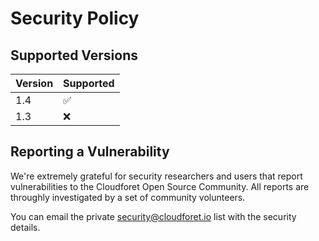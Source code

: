 # Security Policy

## Supported Versions

| Version | Supported          |
| ------- | ------------------ |
| 1.4     | :white_check_mark: |
| 1.3     | :x:                |

## Reporting a Vulnerability

We're extremely grateful for security researchers and users that report
vulnerabilities to the Cloudforet Open Source Community. All reports are
throughly investigated by a set of community volunteers.

You can email the private security@cloudforet.io list with the security
details.
